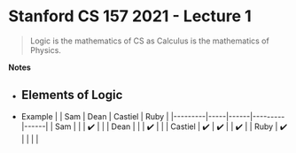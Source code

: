 # Stanford CS 157 2021 - Lecture 1

> Logic is the mathematics of CS as Calculus is the mathematics of Physics.

**Notes**
- Elements of Logic
    - 
- Example
|         | Sam | Dean | Castiel | Ruby |
|---------|-----|------|---------|------|
| Sam     |     |      | ✔️       |      |
| Dean    |     |      | ✔️       |      |
| Castiel | ✔️   | ✔️    |         | ✔️    |
| Ruby    | ✔️   |      |         |      |
